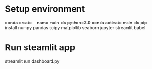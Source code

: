 # Setup environment

conda create --name main-ds python=3.9
conda activate main-ds
pip install numpy pandas scipy matplotlib seaborn jupyter streamlit babel


# Run steamlit app
streamlit run dashboard.py

